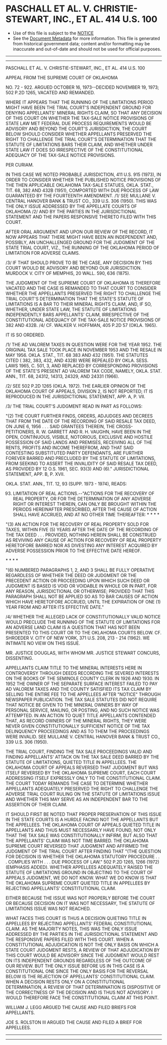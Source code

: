 ---
---

# PASCHALL ET AL. V. CHRISTIE-STEWART, INC., ET AL. 414 U.S. 100

* Use of this file is subject to the [NOTICE](https://github.com/publicdocs/notice/blob/master/NOTICE)
* See the [Document Metadata](../../../) for more information.
  This file is generated from historical government data; content and/or formatting may be inaccurate and out-of-date and should not be used for official purposes.

----------
----------

PASCHALL ET AL. V. CHRISTIE-STEWART, INC., ET AL. 414 U.S. 100

APPEAL FROM THE SUPREME COURT OF OKLAHOMA

NO. 72 - 922.  ARGUED OCTOBER 16, 1973--DECIDED NOVEMBER 19, 1973; 502 P.2D 1265, VACATED AND REMANDED.

WHERE IT APPEARS THAT THE RUNNING OF THE LIMITATIONS PERIOD MIGHT HAVE BEEN THE TRIAL COURT'S INDEPENDENT GROUND FOR DENYING APPELLANTS'  MINERAL RIGHTS CLAIM, SO THAT ANY DECISION OF THIS COURT ON WHETHER THE TAX-SALE NOTICE PROVISIONS OF STATE LAW MET FEDERAL DUE PROCESS REQUIREMENTS WOULD BE ADVISORY AND BEYOND THE COURT'S JURISDICTION, THE COURT BELOW SHOULD CONSIDER WHETHER APPELLANTS PRESERVED THE RIGHT TO CHALLENGE THE TRIAL COURT'S DETERMINATION THAT THE STATUTE OF LIMITATIONS BARS THEIR CLAIM, AND WHETHER UNDER STATE LAW IT DOES SO IRRESPECTIVE OF THE CONSTITUTIONAL ADEQUACY OF THE TAX-SALE NOTICE PROVISIONS.

PER CURIAM.

IN THIS CASE WE NOTED PROBABLE JURISDICTION, 411 U.S. 915 (1973), IN ORDER TO CONSIDER WHETHER THE PUBLISHED NOTICE PROVISIONS OF THE THEN APPLICABLE OKLAHOMA TAX-SALE STATUES, OKLA. STAT., TIT. 68, 382 AND 432B (1951), COMPORTED WITH DUE PROCESS OF LAW GUARANTEED BY THE FOURTEENTH AMENDMENT.  /1/  SEE MULLANE V. CENTRAL HANOVER BANK & TRUST CO., 339 U.S. 306 (1950).  THIS WAS THE ONLY ISSUE ADDRESSED BY THE APPELLATE COURTS OF OKLAHOMA /2/  AND BY THE PARTIES IN THE JURISDICTIONAL STATEMENT AND THE PAPERS RESPONSIVE THERETO FILED WITH THIS COURT.

AFTER ORAL ARGUMENT AND UPON OUR REVIEW OF THE RECORD, IT NOW APPEARS THAT THERE MIGHT HAVE BEEN AN INDEPENDENT AND, POSSIBLY, AN UNCHALLENGED GROUND FOR THE JUDGMENT OF THE STATE TRIAL COURT, VIZ., THE RUNNING OF THE OKLAHOMA PERIOD OF LIMITATION FOR ADVERSE CLAIMS.

/3/  IF THAT SHOULD PROVE TO BE THE CASE, ANY DECISION BY THIS COURT WOULD BE ADVISORY AND BEYOND OUR JURISDICTION.  MURDOCK V. CITY OF MEMPHIS, 20 WALL.  590, 636 (1875).

THE JUDGMENT OF THE SUPREME COURT OF OKLAHOMA IS THEREFORE VACATED AND THE CASE IS REMANDED TO THAT COURT TO CONSIDER WHETHER THE APPELLANTS PRESERVED THE RIGHT TO CHALLENGE THE TRIAL COURT'S DETERMINATION THAT THE STATE'S STATUTE OF LIMITATIONS IS A BAR TO THEIR MINERAL RIGHTS CLAIM, AND, IF SO, WHETHER, UNDER STATE LAW, THE STATUTE OF LIMITATIONS INDEPENDENTLY BARS APPELLANTS'  CLAIM, IRRESPECTIVE OF THE CONSTITUTIONAL ADEQUACY OF THE TAX-SALE NOTICE PROVISIONS OF 382 AND 432B.  /4/  CF. WALKER V. HOFFMAN, 405 P.2D 57 (OKLA. 1965).

IT IS SO ORDERED.

/1/  THE AD VALOREM TAXES IN QUESTION WERE FOR THE YEAR 1952.  THE ORIGINAL TAX SALE TOOK PLACE IN NOVEMBER 1953 AND THE RESALE IN MAY 1956.  OKLA. STAT., TIT. 68 383 AND 432 (1951).  THE STATUTES CITED ( 382, 383, 432, AND 432B) WERE REPEALED BY OKLA. SESS. LAWS 1965, C. 501, 3, AND REPLACED BY CORRESPONDING PROVISIONS OF THE STATE'S PRESENT AD VALOREM TAX CODE, NAMELY, OKLA. STAT. ANN., TIT. 68, 24312, 14313, 24329, AND 24331 (1966).

/2/  SEE 502 P.2D 1265 (OKLA. 1972).  THE EARLIER OPINION OF THE OKLAHOMA COURT OF APPEALS, DIVISION 2, IS NOT REPORTED; IT IS REPRODUCED IN THE JURISDICTIONAL STATEMENT, APP. A, P. VII.

/3/  THE TRIAL COURT'S JUDGMENT READ IN PART AS FOLLOWS:

"(2) THE COURT FURTHER FINDS, ORDERS, ADJUDGES AND DECREES THAT FROM THE DATE OF THE RECORDING OF SAID RESALE TAX DEED, ON JUNE 6, 1956 . . . SAID GRANTEES THEREIN, THE CROSS-PETITIONERS, R. W. GARRETT AND R. H. VAUGHN, HAVE BEEN IN THE OPEN, CONTINUOUS, VISIBLE, NOTORIOUS, EXCLUSIVE AND HOSTILE POSSESSION OF SAID LANDS AND PREMISES, RECEIVING ALL OF THE RENTS, PROFITS AND INCOME THEREFROM, AND THAT SAID CONTESTING SUBSTITUTED PARTY DEFENDANTS, ARE FURTHER FOREVER BARRED AND PRECLUDED BY THE STATUTE OF LIMITATIONS, FROM SEEKING TO ASSERT THE INVALIDITY OF SAID RESALE TAX DEED, AS PROVIDED BY 12 O.S. 1961, SEC. 93(3) AND (6)."  JURISDICTIONAL STATEMENT, APP. B, P. XVII.

OKLA. STAT. ANN., TIT. 12, 93 (SUPP. 1973 - 1974), READS:

93.  LIMITATION OF REAL ACTIONS.--"ACTIONS FOR THE RECOVERY OF REAL PROPERTY, OR FOR THE DETERMINATION OF ANY ADVERSE RIGHT OR INTEREST THEREIN, CAN ONLY BE BROUGHT WITHIN THE PERIODS HEREINAFTER PRESCRIBED, AFTER THE CAUSE OF ACTION SHALL HAVE ACCRUED, AND AT NO OTHER TIME THEREAFTER: \*          \*          \*          \*

"(3) AN ACTION FOR THE RECOVERY OF REAL PROPERTY SOLD FOR TAXES, WITHIN FIVE (5) YEARS AFTER THE DATE OF THE RECORDING OF THE TAX DEED . . . PROVIDED, NOTHING HEREIN SHALL BE CONSTRUED AS REVIVING ANY CAUSE OF ACTION FOR RECOVERY OF REAL PROPERTY HERETOFORE BARRED NOR AS DIVESTING ANY INTEREST ACQUIRED BY ADVERSE POSSESSION PRIOR TO THE EFFECTIVE DATE HEREOF.

\* \*          \*          \*

"(6) NUMBERED PARAGRAPHS 1, 2, AND 3 SHALL BE FULLY OPERATIVE REGARDLESS OF WHETHER THE DEED OR JUDGMENT OR THE PRECEDENT ACTION OR PROCEEDING UPON WHICH SUCH DEED OR JUDGMENT IS BASED IS VOID OR VOIDABLE IN WHOLE OR IN PART, FOR ANY REASON, JURISDICTIONAL OR OTHERWISE; PROVIDED THAT THIS PARAGRAPH SHALL NOT BE APPLIED SO AS TO BAR CAUSES OF ACTION WHICH HAVE HERETOFORE ACCRUED, UNTIL THE EXPIRATION OF ONE (1) YEAR FROM AND AFTER ITS EFFECTIVE DATE."

/4/  WHETHER THE ALLEGED LACK OF CONSTITUTIONALLY VALID NOTICE WOULD PRECLUDE THE RUNNING OF THE STATUTE OF LIMITATIONS FOR AN ADVERSE LAND CLAIM IS A QUESTION THAT HAS NOT BEEN PRESENTED TO THIS COURT OR TO THE OKLAHOMA COURTS BELOW.  CF. SHROEDER V. CITY OF NEW YORK, 371 U.S. 208, 213 - 214 (1962).  WE INTIMATE NO VIEW ON THIS ISSUE.

MR. JUSTICE DOUGLAS, WITH WHOM MR. JUSTICE STEWART CONCURS, DISSENTING.

APPELLANTS CLAIM TITLE TO THE MINERAL INTERESTS HERE IN CONTROVERSY THROUGH DEEDS RECORDING THE SEVERED INTERESTS ON THE BOOKS OF THE SEMINOLE COUNTY CLERK IN 1926 AND 1930.  IN 1952 THE OWNER OF THE SEPARATE SURFACE INTEREST FAILED TO PAY AD VALOREM TAXES AND THE COUNTY SATISFIED ITS TAX CLAIM BY SELLING THE ENTIRE FEE TO THE APPELLEES AFTER "NOTICE" THROUGH NEWSPAPER PUBLICATION.  THE TAX SALE STATUTES DID NOT REQUIRE THAT NOTICE BE GIVEN TO THE MINERAL OWNERS BY WAY OF PERSONAL SERVICE, MAILING, OR POSTING, AND NO SUCH NOTICE WAS ATTEMPTED.  IN AN ACTION TO QUIET TITLE APPELLANTS CONTENDED THAT, AS RECORD OWNERS OF THE MINERAL RIGHTS, THEY WERE NEVER GIVEN CONSTITUTIONALLY SUFFICIENT NOTICE OF THE TAX DELINQUENCY PROCEEDINGS AND AS TO THEM THE PROCEEDINGS WERE INVALID.  SEE MULLANE V. CENTRAL HANOVER BANK & TRUST CO., 339 U.S. 306 (1950).

THE TRIAL COURT, FINDING THE TAX SALE PROCEEDINGS VALID AND FINDING APPELLANTS' ATTACK ON THE TAX SALE DEED BARRED BY THE STATUTE OF LIMITATIONS, QUIETED TITLE IN APPELLEES.  THE OKLAHOMA COURT OF APPEALS REVERSED THAT JUDGMENT BUT WAS ITSELF REVERSED BY THE OKLAHOMA SUPREME COURT, EACH COURT ADDRESSING ITSELF EXPRESSLY ONLY TO THE CONSTITUTIONAL CLAIM.  THE COURT TODAY REMANDS THE CASE TO DETERMINE WHETHER APPELLANTS ADEQUATELY PRESERVED THE RIGHT TO CHALLENGE THE ADVERSE TRIAL COURT RULING ON THE STATUTE OF LIMITATIONS ISSUE AND WHETHER THIS MAY SERVE AS AN INDEPENDENT BAR TO THE ASSERTION OF THEIR CLAIM.

IT SHOULD FIRST BE NOTED THAT PROPER PRESERVATION OF THIS ISSUE IN THE STATE COURTS IS A HURDLE FACING NOT THE APPELLANTS BUT THE APPELLEES.  THE OKLAHOMA COURT OF APPEALS QUIETED TITLE IN APPELLANTS AND THUS MUST NECESSARILY HAVE FOUND, NOT ONLY THAT THE TAX SALE WAS CONSTITUTIONALLY INFIRM, BUT ALSO THAT THE APPELLANTS'  CLAIM WAS NOT TIME BARRED.  THE OKLAHOMA SUPREME COURT REVERSED THAT JUDGMENT AND AFFIRMED THE JUDGMENT OF THE TRIAL COURT AFTER FINDING THAT "(THE QUESTION FOR DECISION IS WHETHER THE OKLAHOMA STATUTORY PROCEDURE . . . COMPLIES WITH . . . DUE PROCESS OF LAW."  502 P.2D 1265, 1266 (1972) (EMPHASIS ADDED).  WHETHER APPELLEES ADEQUATELY RAISED THE STATUTE OF LIMITATIONS GROUND IN OBJECTING TO THE COURT OF APPEALS JUDGMENT, WE DO NOT KNOW.  WHAT WE DO KNOW IS THAT THE OKLAHOMA SUPREME COURT QUIETED TITLE IN APPELLEES BY REJECTING APPELLANTS' CONSTITUTIONAL CLAIM.

EITHER BECAUSE THE ISSUE WAS NOT PROPERLY BEFORE THE COURT OR BECAUSE DECISION ON IT WAS NOT NECESSARY, THE STATUTE OF LIMITATIONS ISSUE WAS NOT REACHED.

WHAT FACES THIS COURT IS THUS A DECISION QUIETING TITLE IN APPELLEES BY REJECTING APPELLANTS' FEDERAL CONSTITUTIONAL CLAIM.  AS THE MAJORITY NOTES, THIS WAS THE ONLY ISSUE ADDRESSED BY THE PARTIES IN THE JURISDICTIONAL STATEMENT AND THE RESPONSIVE PAPERS FILED WITH THIS COURT.  WHEN A CONSTITUTIONAL ADJUDICATION IS NOT THE ONLY BASIS ON WHICH A STATE COURT JUDGMENT RESTS, A REVIEW OF THAT ADJUDICATION BY THIS COURT WOULD BE ADVISORY SINCE THE JUDGMENT WOULD REST ON ITS INDEPENDENT GROUNDS REGARDLESS OF THE OUTCOME OF OUR REVIEW.  BUT THE ONLY ISSUE BEFORE US IN THIS CASE IS A CONSTITUTIONAL ONE SINCE THE ONLY BASIS FOR THE REVERSAL BELOW IS THE REJECTION OF APPELLANTS' CONSTITUTIONAL CLAIM.  WHEN A DECISION RESTS ONLY ON A CONSTITUTIONAL DETERMINATION, A REVIEW OF THAT DETERMINATION IS DISPOSITIVE OF THE CORRECTNESS OF THE DECISION AND IS THUS NOT ADVISORY.  I WOULD THEREFORE FACE THE CONSTITUTIONAL CLAIM AT THIS POINT.

WILLIAM J. LEGG ARGUED THE CAUSE AND FILED BRIEFS FOR APPELLANTS.

JOE S. ROLSTON III ARGUED THE CAUSE AND FILED A BRIEF FOR APPELLEES.


----------
----------

